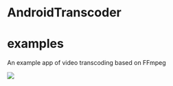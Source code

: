 # AndroidTranscoder
# examples
An example app of video transcoding based on FFmpeg

![](https://github.com/bobcatkay/AndroidTranscoder/blob/master/device-2019-10-31-191928.jpg)
